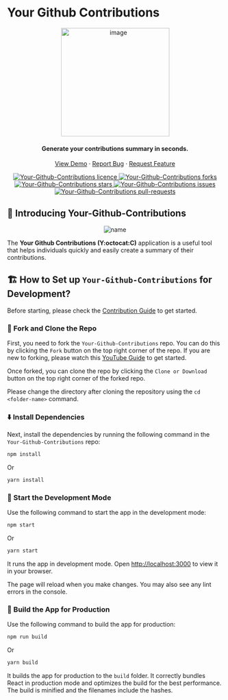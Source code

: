 # Your Github Contributions

<div align="center">
<img width="253" alt="image" src="https://user-images.githubusercontent.com/59080942/219131354-9fb82898-e6e7-4008-9879-4f8091babd59.png">
<h4 align="center">Generate your contributions summary in seconds.</h4>
<p align="center">
    <a href="https://ygc.sachinchaurasiya.dev" target="blank">View Demo</a>
    ·
    <a href="https://github.com/OpenSource-Journey/Your-Github-Contributions/issues/new/choose">Report Bug</a>
    ·
    <a href="https://github.com/OpenSource-Journey/Your-Github-Contributions/issues/new/choose">Request Feature</a>
</p>
<p align="center">
  <a href="https://github.com/OpenSource-Journey/Your-Github-Contributions/blob/main/LICENSE" target="blank">
<img src="https://img.shields.io/github/license/OpenSource-Journey/Your-Github-Contributions?style=flat-square" alt="Your-Github-Contributions licence" />
</a>
<a href="https://github.com/OpenSource-Journey/Your-Github-Contributions/fork" target="blank">
<img src="https://img.shields.io/github/forks/OpenSource-Journey/Your-Github-Contributions?style=flat-square" alt="Your-Github-Contributions forks"/>
</a>
<a href="https://github.com/OpenSource-Journey/Your-Github-Contributions/stargazers" target="blank">
<img src="https://img.shields.io/github/stars/OpenSource-Journey/Your-Github-Contributions?style=flat-square" alt="Your-Github-Contributions stars"/>
</a>
<a href="https://github.com/OpenSource-Journey/Your-Github-Contributions/issues" target="blank">
<img src="https://img.shields.io/github/issues/OpenSource-Journey/Your-Github-Contributions?style=flat-square" alt="Your-Github-Contributions issues"/>
</a>
<a href="https://github.com/OpenSource-Journey/Your-Github-Contributions/pulls" target="blank">
<img src="https://img.shields.io/github/issues-pr/OpenSource-Journey/Your-Github-Contributions?style=flat-square" alt="Your-Github-Contributions pull-requests"/>
</a>
</p>
</div>


## 👋 Introducing Your-Github-Contributions

<p align="center">
  <img src="https://user-images.githubusercontent.com/59080942/219131354-9fb82898-e6e7-4008-9879-4f8091babd59.png" alt="name"/>
</p>

The **Your Github Contributions (Y:octocat:C)** application is a useful tool that helps individuals quickly and easily create a summary of their contributions.

## 🏗️ How to Set up `Your-Github-Contributions` for Development?

Before starting, please check the [Contribution Guide](./CONTRIBUTING.md) to get started.

### 🍴 Fork and Clone the Repo

First, you need to fork the `Your-Github-Contributions` repo. You can do this by clicking the `Fork` button on the top right corner of the repo. If you are new to forking, please watch this [YouTube Guide](https://www.youtube.com/watch?v=h8suY-Osn8Q) to get started.

Once forked, you can clone the repo by clicking the `Clone or Download` button on the top right corner of the forked repo.

Please change the directory after cloning the repository using the `cd <folder-name>` command.

### ⬇️ Install Dependencies

Next, install the dependencies by running the following command in the `Your-Github-Contributions` repo:

```bash
npm install
```

Or

```bash
yarn install
```

### 🦄 Start the Development Mode

Use the following command to start the app in the development mode:

```bash
npm start
```

Or

```bash
yarn start
```

It runs the app in development mode. Open [http://localhost:3000](http://localhost:3000) to view it in your browser.

The page will reload when you make changes. You may also see any lint errors in the console.


### 🧱 Build the App for Production

Use the following command to build the app for production:

```bash
npm run build
```

Or

```bash
yarn build
```

It builds the app for production to the `build` folder. It correctly bundles React in production mode and optimizes the build for the best performance. The build is minified and the filenames include the hashes.

